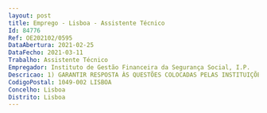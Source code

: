 ```yaml
--- 
layout: post
title: Emprego - Lisboa - Assistente Técnico
Id: 84776
Ref: OE202102/0595
DataAbertura: 2021-02-25
DataFecho: 2021-03-11
Trabalho: Assistente Técnico
Empregador: Instituto de Gestão Financeira da Segurança Social, I.P.
Descricao: 1) GARANTIR RESPOSTA ÀS QUESTÕES COLOCADAS PELAS INSTITUIÇÕESAnalisar e responder aos e mails com questões relacionadas com as áreas de responsabilidade do núcleo   Atendimento telefónico.2) IDENTIFICAR, ANALISAR E CONTABILIZAR MOVIMENTOSIdentificar e analisar os valores em extrato bancário por contabilizar  Estabelecer contactos com a Banca, ISS, Tribunais, Finanças, Organismos Públicos e Outras Entidades com vista a esclarecer valores não identificados Providenciar documentos justificativos da natureza da receita ou despesa e proceder à sua contabilização.3) EFETUAR CARREGAMENTOS DE CONTRIBUIÇÕES   PREPARAR FICHEIROS PARA CARREGAMENTO EM SICC GC OU SEFProceder ao carregamento de contribuições   retenções no módulo de carregamentos manuais e preparar  validar ficheiros de valores identificados como contribuições para integração em SICC GC OU SEF.4) ELABORAR INFORMAÇÕES PROPOSTASElaborar informações   propostas para autorização superior de pagamentos resultantes de créditos indevidos  Elaborar outras informações  propostas.5) CONTABILIZAÇÃO DE OPERAÇÕES DIVERSAS  Pagamentos de rendas por transferência bancária e encontro de contas Identificar em extrato bancário valores referentes a transferências bancárias de arrendatários  Validar o valor das rendas a pagar pelo ISS ao IGFSS por encontro de contas  Proceder às respetivas contabilizações.  Aplicações financeiras  De acordo com a listagem de aplicações efetuadas obtida em SIF, identificar os valores em extrato bancário e proceder à sua contabilização.  Operações no âmbito do RPC – IGFSS   IGFCSS  Fundos dos aderentes Transferência para IGFCSS  Revogações.  Processos específicos decorrentes diretamente de fluxos financeiros  Operações decorrentes de fluxos financeiros diversos, tais como despesas bancárias, juros DO, juros de banca, anulação de juros devedores, créditos indevidos, etc.6) CONTRIBUIR PARA A INFORMAÇÃO MENSAL DE GESTÃOApurar a informação mensal necessária e assegurar a preparação de mapas  gráficos.
CodigoPostal: 1049-002 LISBOA
Concelho: Lisboa
Distrito: Lisboa
--- 
```

